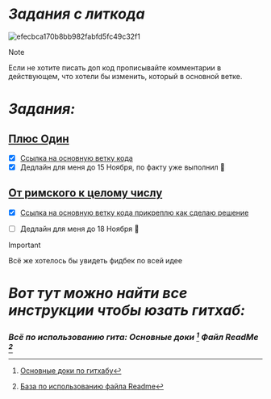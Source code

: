 # *Задания с литкода*
![efecbca170b8bb982fabfd5fc49c32f1](https://github.com/user-attachments/assets/35e17b7b-5f12-4626-8d2b-e38af9bea3df)

> [!NOTE]
> Если не хотите писать доп код прописывайте комментарии в действующем, что хотели бы изменить, который в основной ветке.

# *Задания:*

## [Плюс Один](https://leetcode.com/problems/plus-one/description/)
- [x] [Ссылка на основную ветку кода](https://github.com/LostDit/Joint-tasks/blob/main/LeetCode/One%20plus/One%20plus.cpp)
- [x] Дедлайн для меня до 15 Ноября, по факту уже выполнил :tada:
## [От римского к целому числу](https://leetcode.com/problems/roman-to-integer/description/?envType=problem-list-v2&envId=string&difficulty=EASY)
- [x] [Ссылка на основную ветку кода прикреплю как сделаю решение](https://github.com/LostDit/Joint-tasks/blob/main/Roman%20to%20Integer/Roman%20to%20Integer.cpp)
- [ ] Дедлайн для меня до 18 Ноября :tada:


> [!IMPORTANT]
> Всё же хотелось бы увидеть фидбек по всей идее

# *Вот тут можно найти все инструкции чтобы юзать гитхаб:*

### ***Всё по использованию гита: Основные доки [^1] Файл ReadMe [^2]***


[^1]:[Основные доки по гитхабу](https://docs.github.com/en)

[^2]:[База по использованию файла Readme](https://docs.github.com/en/get-started/writing-on-github/getting-started-with-writing-and-formatting-on-github/basic-writing-and-formatting-syntax)
